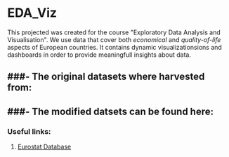 # EDA_Viz

This projected was created for the course "Exploratory Data Analysis and Visualisation". 
We use data that cover both *economical* and *quality-of-life* aspects of European countries.
It contains dynamic visualizationsions and dashboards in order to provide meaningfull insights about data.

###- The original datasets where harvested from:
  -
  
###- The modified datsets can be found here:
  -


### Useful links:
1. [Eurostat Database](https://ec.europa.eu/eurostat/data/database)
